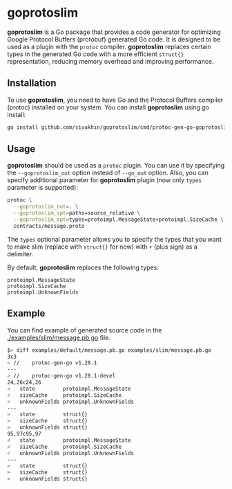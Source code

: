 # goprotoslim

**goprotoslim** is a Go package that provides a code generator for optimizing Google Protocol Buffers (protobuf) generated Go code. It is designed to be used as a plugin with the `protoc` compiler. **goprotoslim** replaces certain types in the generated Go code with a more efficient `struct{}` representation, reducing memory overhead and improving performance.

## Installation

To use **goprotoslim**, you need to have Go and the Protocol Buffers compiler (protoc) installed on your system. You can install **goprotoslim** using go install:

```bash
go install github.com/sivukhin/goprotoslim/cmd/protoc-gen-go-goprotoslim 
```

## Usage

**goprotoslim** should be used as a `protoc` plugin. You can use it by specifying the `--goprotoslim_out` option instead of `--go_out` option. Also, you can specify additional parameter for **goprotoslim** plugin (now only `types` parameter is supported):

```bash
protoc \
  --goprotoslim_out=. \
  --goprotoslim_opt=paths=source_relative \
  --goprotoslim_opt=types=protoimpl.MessageState+protoimpl.SizeCache \
  contracts/message.proto
```

The `types` optional parameter allows you to specify the types that you want to make slim (replace with `struct{}` for now) with `+` (plus sign) as a delimiter.

By default, **goprotoslim** replaces the following types:

```
protoimpl.MessageState
protoimpl.SizeCache
protoimpl.UnknownFields
```

## Example

You can find example of generated source code in the [./examples/slim/message.pb.go](./examples/slim/message.pb.go) file.

```bash
$> diff examples/default/message.pb.go examples/slim/message.pb.go 
3c3
< // 	protoc-gen-go v1.28.1
---
> // 	protoc-gen-go v1.28.1-devel
24,26c24,26
< 	state         protoimpl.MessageState
< 	sizeCache     protoimpl.SizeCache
< 	unknownFields protoimpl.UnknownFields
---
> 	state         struct{}
> 	sizeCache     struct{}
> 	unknownFields struct{}
95,97c95,97
< 	state         protoimpl.MessageState
< 	sizeCache     protoimpl.SizeCache
< 	unknownFields protoimpl.UnknownFields
---
> 	state         struct{}
> 	sizeCache     struct{}
> 	unknownFields struct{}

```